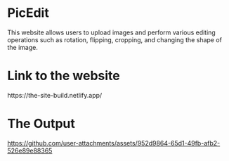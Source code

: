 # PicEdit     
This website allows users to upload images and perform various editing operations such as rotation, flipping, cropping, and changing the shape of the image.
<h1>Link to the website</h1>                        
https://the-site-build.netlify.app/
<h1>The Output</h1>       



https://github.com/user-attachments/assets/952d9864-65d1-49fb-afb2-526e89e88365


